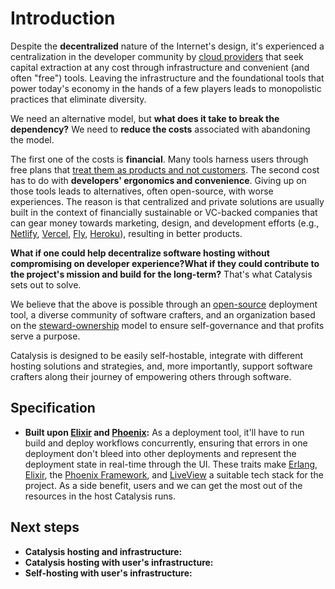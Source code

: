 
# Introduction

Despite the **decentralized** nature of the Internet's design,
it's experienced a centralization in the developer community by [cloud providers](https://en.wikipedia.org/wiki/Cloud_computing) that seek capital extraction at any cost through infrastructure and convenient (and often "free") tools.
Leaving the infrastructure and the foundational tools that power today's economy in the hands of a few players leads to monopolistic practices that eliminate diversity.

We need an alternative model, but **what does it take to break the dependency?**
We need to **reduce the costs** associated with abandoning the model.

The first one of the costs is **financial**. Many tools harness users through free plans that [treat them as products and not customers](https://quoteinvestigator.com/2017/07/16/product/). The second cost has to do with **developers' ergonomics and convenience**. Giving up on those tools leads to alternatives, often open-source, with worse experiences. The reason is that centralized and private solutions are usually built in the context of financially sustainable or VC-backed companies that can gear money towards marketing, design, and development efforts (e.g., [Netlify](https://www.netlify.com/), [Vercel](https://vercel.com/), [Fly](https://fly.io/), [Heroku](https://dashboard.heroku.com/)), resulting in better products.

**What if one could help decentralize software hosting without compromising on developer experience?What if they could contribute to the project's mission and build for the long-term?** That's what Catalysis sets out to solve.

We believe that the above is possible through an [open-source](https://en.wikipedia.org/wiki/Open_source) deployment tool, a diverse community of software crafters, and an organization based on the [steward-ownership](https://purpose-economy.org/en/whats-steward-ownership/) model to ensure self-governance and that profits serve a purpose.

Catalysis is designed to be easily self-hostable, integrate with different hosting solutions and strategies, and, more importantly, support software crafters along their journey of empowering others through software.

## Specification

- **Built upon [Elixir](https://elixir-lang.org/) and [Phoenix](https://www.phoenixframework.org/):** As a deployment tool, it'll have to run build and deploy workflows concurrently, ensuring that errors in one deployment don't bleed into other deployments and represent the deployment state in real-time through the UI. These traits make [Erlang](https://www.erlang.org/), [Elixir](https://elixir-lang.org/), the [Phoenix Framework](https://www.phoenixframework.org/), and [LiveView](https://github.com/phoenixframework/phoenix_live_view) a suitable tech stack for the project. As a side benefit, users and we can get the most out of the resources in the host Catalysis runs.

## Next steps

  - **Catalysis hosting and infrastructure:**
- **Catalysis hosting with user's infrastructure:**
- **Self-hosting with user's infrastructure:**
